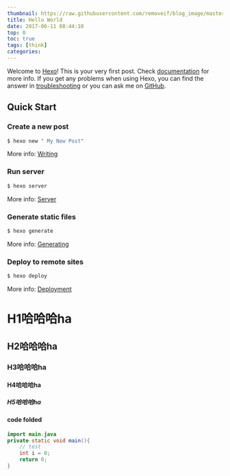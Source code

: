 ```yaml
---
thumbnail: https://raw.githubusercontent.com/removeif/blog_image/master/20190620152744.png
title: Hello World
date: 2017-06-11 08:44:10
top: 0
toc: true
tags: [think]
categories: 
---
```

Welcome to [Hexo](https://hexo.io/)! This is your very first post. Check [documentation](https://hexo.io/docs/) for more info. If you get any problems when using Hexo, you can find the answer in [troubleshooting](https://hexo.io/docs/troubleshooting.html) or you can ask me on [GitHub](https://github.com/hexojs/hexo/issues).
<!-- more -->
## Quick Start

### Create a new post

``` bash >folded
$ hexo new " My New Post"
```

More info: [Writing](https://hexo.io/docs/writing.html)

### Run server

``` bash
$ hexo server
```

More info: [Server](https://hexo.io/docs/server.html)

### Generate static files

``` bash
$ hexo generate
```

More info: [Generating](https://hexo.io/docs/generating.html)

### Deploy to remote sites

``` bash
$ hexo deploy
```

More info: [Deployment](https://hexo.io/docs/deployment.html)

# H1哈哈哈ha

## H2哈哈哈ha

### H3哈哈哈ha

#### H4哈哈哈ha

##### H5哈哈哈ha

#### code folded

```java main.java >folded
import main.java
private static void main(){
    // test
    int i = 0;
    return 0;
}
```